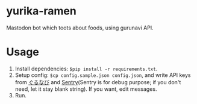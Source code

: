# yurika-ramen
Mastodon bot which toots about foods, using gurunavi API.

# Usage
1. Install dependencies: `$pip install -r requirements.txt`.
2. Setup config: `$cp config.sample.json config.json`, and write API keys from [ぐるなび](https://www.gnavi.co.jp) and [Sentry](https://sentry.io)(Sentry is for debug purpose; if you don't need, let it stay blank string). If you want, edit messages.
3. Run.
